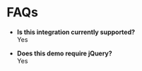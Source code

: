 # FAQs

* **Is this integration currently supported?** <br>
    Yes

* **Does this demo require jQuery?** <br>
    Yes